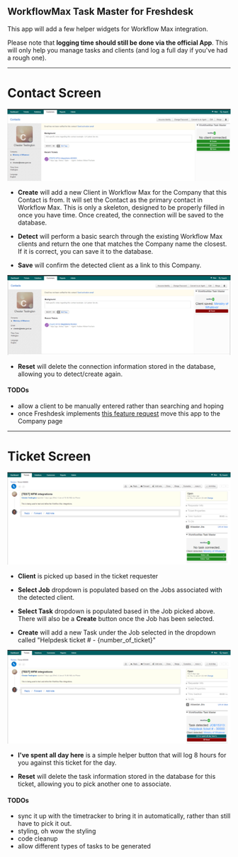 ## WorkflowMax Task Master for Freshdesk

This app will add a few helper widgets for Workflow Max integration.

Please note that **logging time should still be done via the official App**. This will only help you manage tasks and clients (and log a full day if you've had a rough one).

--------------------------------------------------------------------------------------

Contact Screen
==============

![Contact without Client Link](assets/screenshots/contact-no-client.PNG)

- **Create** will add a new Client in Workflow Max for the Company that this Contact is from. It will set the Contact as the primary contact in Workflow Max. This is only a skeleton, designed to be properly filled in once you have time. Once created, the connection will be saved to the database.

- **Detect** will perform a basic search through the existing Workflow Max clients and return the one that matches the Company name the closest. If it is correct, you can save it to the database.

- **Save** will confirm the detected client as a link to this Company.

![Contact with saved Client Link](assets/screenshots/contact-saved-client.PNG)

- **Reset** will delete the connection information stored in the database, allowing you to detect/create again.

#### TODOs

- allow a client to be manually entered rather than searching and hoping
- once Freshdesk implements [this feature request](https://support.freshdesk.com/support/discussions/topics/313250) move this app to the Company page

--------------------------------------------------------------------------------------

Ticket Screen
=============

![Ticket without task Link](assets/screenshots/ticket-no-task.PNG)

- **Client** is picked up based in the ticket requester

- **Select Job** dropdown is populated based on the Jobs associated with the detected client.

- **Select Task** dropdown is populated based in the Job picked above. There will also be a **Create** button once the Job has been selected.

- **Create** will add a new Task under the Job selected in the dropdown called "Helpdesk ticket # - {number_of_ticket}"

![Ticket with saved task](assets/screenshots/ticket-saved-task.PNG)

- **I've spent all day here** is a simple helper button that will log 8 hours for you against this ticket for the day.

- **Reset** will delete the task information stored in the database for this ticket, allowing you to pick another one to associate.

#### TODOs

- sync it up with the timetracker to bring it in automatically, rather than still have to pick it out.
- styling, oh wow the styling
- code cleanup
- allow different types of tasks to be generated